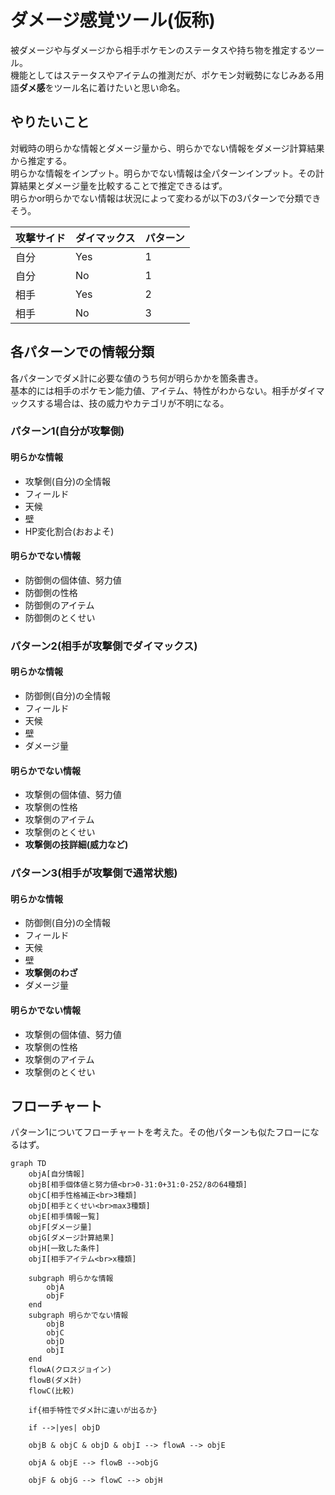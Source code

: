 # ダメージ感覚ツール(仮称)
被ダメージや与ダメージから相手ポケモンのステータスや持ち物を推定するツール。  
機能としてはステータスやアイテムの推測だが、ポケモン対戦勢になじみある用語**ダメ感**をツール名に着けたいと思い命名。

## やりたいこと
対戦時の明らかな情報とダメージ量から、明らかでない情報をダメージ計算結果から推定する。  
明らかな情報をインプット。明らかでない情報は全パターンインプット。その計算結果とダメージ量を比較することで推定できるはず。  
明らかor明らかでない情報は状況によって変わるが以下の3パターンで分類できそう。

|攻撃サイド|ダイマックス|パターン|
|----|----|----|
|自分|Yes|1|
|自分|No|1|
|相手|Yes|2|
|相手|No|3|

## 各パターンでの情報分類
各パターンでダメ計に必要な値のうち何が明らかかを箇条書き。  
基本的には相手のポケモン能力値、アイテム、特性がわからない。相手がダイマックスする場合は、技の威力やカテゴリが不明になる。
### パターン1(自分が攻撃側)
#### 明らかな情報
- 攻撃側(自分)の全情報
- フィールド
- 天候
- 壁
- HP変化割合(おおよそ)
#### 明らかでない情報
- 防御側の個体値、努力値
- 防御側の性格
- 防御側のアイテム
- 防御側のとくせい
### パターン2(相手が攻撃側でダイマックス)
#### 明らかな情報
- 防御側(自分)の全情報
- フィールド
- 天候
- 壁
- ダメージ量
#### 明らかでない情報
- 攻撃側の個体値、努力値
- 攻撃側の性格
- 攻撃側のアイテム
- 攻撃側のとくせい
- **攻撃側の技詳細(威力など)**
### パターン3(相手が攻撃側で通常状態)
#### 明らかな情報
- 防御側(自分)の全情報
- フィールド
- 天候
- 壁
- **攻撃側のわざ**
- ダメージ量
#### 明らかでない情報
- 攻撃側の個体値、努力値
- 攻撃側の性格
- 攻撃側のアイテム
- 攻撃側のとくせい

## フローチャート
パターン1についてフローチャートを考えた。その他パターンも似たフローになるはず。
``` mermaid
graph TD
	objA[自分情報]
	objB[相手個体値と努力値<br>0-31:0+31:0-252/8の64種類]
	objC[相手性格補正<br>3種類]
	objD[相手とくせい<br>max3種類]
	objE[相手情報一覧]
	objF[ダメージ量]
	objG[ダメージ計算結果]
	objH[一致した条件]
	objI[相手アイテム<br>x種類]

	subgraph 明らかな情報
		objA
		objF
	end
	subgraph 明らかでない情報
		objB
		objC
		objD
		objI
	end
	flowA(クロスジョイン)
	flowB(ダメ計)
	flowC(比較)

	if{相手特性でダメ計に違いが出るか}

	if -->|yes| objD

	objB & objC & objD & objI --> flowA --> objE

	objA & objE --> flowB -->objG

	objF & objG --> flowC --> objH

```